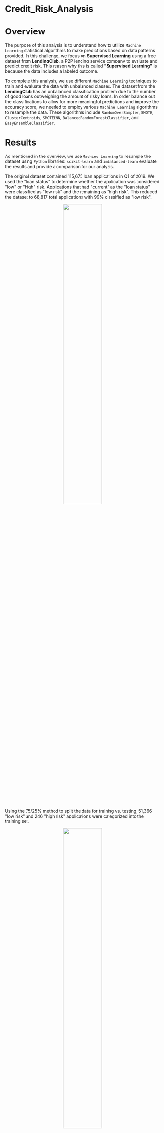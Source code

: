 # Credit_Risk_Analysis

# Overview

The purpose of this analysis is to understand how to utilize `Machine Learning` statistical algorithms to make predictions based on data patterns provided. In this challenge, we focus on **Supervised Learning** using a free dataset from **LendingClub**, a P2P lending service company to evaluate and predict credit risk. This reason why this is called **"Supervised Learning"** is because the data includes a labeled outcome. 

To complete this analysis, we use different `Machine Learning` techniques to train and evaluate the data with unbalanced classes. The dataset from the **LendingClub** has an unbalanced classification problem due to the number of good loans outweighing the amount of risky loans. In order balance out the classifications to allow for more meaningful predictions and improve the accuracy score, we needed to employ various `Machine Learning` algorithms to resample the data. These algorithms include `RandomOverSampler`, `SMOTE`, `ClusterCentroids`, `SMOTEENN`, `BalancedRandomForestClassifier`, and `EasyEnsembleClassifier`.

# Results

As mentioned in the overview, we use `Machine Learning` to resample the dataset using `Python` libraries: `scikit-learn` and `imbalanced-learn` evaluate the results and provide a comparison for our analysis. 

The original dataset contained 115,675 loan applications in Q1 of 2019. We used the "loan status" to determine whether the application was considered "low" or "high" risk. Applications that had "current" as the "loan status" were classified as "low risk" and the remaining as "high risk". This reduced the dataset to 68,817 total applications with 99% classified as "low risk". 

<p align="center">  
<img src="img/data_count.png" width="50%" height="50%">
</p>

Using the 75/25% method to split the data for training vs. testing, 51,366 "low risk" and 246 "high risk" applications were categorized into the training set.   

<p align="center">  
<img src="img/training_data.png" width="50%" height="50%">
</p>

## Deliverable 1: Use Resampling Models to Predict Credit Risk

### Oversampling

**`RandomOverSampler Model`** randomly selects from the minority class and adds it to the training set until both classifications are equal. The results classified 51,366 records each as High Risk and Low Risk.

<p align="center">  
<img src="img/oversample_count.png" width="50%" height="50%">
</p>

  * Balanced accuracy score: 64%.

  <p align="center">  
  <img src="img/oversample_accuracy.png" width="50%" height="50%">
  </p>

  * The "High Risk" precision rate was only 1% with the recall at 66% giving this model an F1 score of 2%.
  * "Low Risk" had a precision rate of 100% and recall at 62%.  
  
  <p align="center">  
  <img src="img/hi_lo1.png" width="80%" height="80%">
  </p>

**`SMOTE (Synthetic Minority Oversampling Technique) Model`**, like `RandomOverSampler` increases the size of the minority class by creating new values based on the value of the closest neighbors to the minority class instead of random selection. 

  * The balanced accuracy score improved slightly to 65.1%.
  
  <p align="center">  
  <img src="img/SMOTE_accuracy.png" width="50%" height="50%">
  </p>
  

  * Like `RandomOverSampler`, the "High Risk" precision rate again was only 1% with the recall degraded to 61% giving this model an F1 score of 2%.
  * "Low Risk" had a precision rate of 100% and an improved recall at 69%.  

  <p align="center">  
  <img src="img/hi_lo2.png" width="80%" height="80%">
  </p>

### Undersampling

**`ClusterCentroids Model`**, an algorithm that identifies clusters of the majority class to generate synthetic data points that are representative of the clusters. The model classified 246 records each as High Risk and Low Risk.

<p align="center">  
<img src="img/undersample_count.png" width="50%" height="50%">
</p>

  * Balanced accuracy score was lower than the oversampling models at 54.5%.

  <p align="center">  
  <img src="img/undersample_accuracy.png" width="50%" height="50%">
  </p>

  * The "High Risk" precision rate again was only at 1% with the recall at 69% giving this model an F1 score of 1%.
  * "Low Risk" had a precision rate of 100% and with a lower recall at 40% compared to the oversampling models.  

  <p align="center">  
  <img src="img/hi_lo3.png" width="80%" height="80%">
  </p>

## Deliverable 2: Use the SMOTEENN algorithm to Predict Credit Risk

### Combination Sampling

**`SMOTEENN (Synthetic Minority Oversampling Technique + Edited NearestNeighbors) Model`** combines aspects of both oversampling and undersampling. The model classified 68,460 records as High Risk and 62,011 as Low Risk.

<p align="center">  
<img src="img/SMOTEEN_count.png" width="50%" height="50%">
</p>

  * The balanced accuracy score improved to 64.5% when using a combined sampling model.

  <p align="center">  
  <img src="img/SMOTEEN_accuracy.png" width="50%" height="50%">
  </p>

  * The "High Risk" precision rate did not improve was only 1%, however the recall increased to 72% giving this model an F1 score of 2%.
  * "Low Risk" still showed a precision rate of 100% with the recall at 57%.  
  
  <p align="center">  
  <img src="img/hi_lo4.png" width="80%" height="80%">
  </p>  

## Deliverable 3: Use Ensemble Classifiers to Predict Credit Risk

Compare two new `Machine Learning` models that reduce bias to predict credit risk. The models classified 51,366 as High Risk and 246 as Low Risk.

<p align="center">  
<img src="img/balanced_count.png" width="50%" height="50%">
</p>

**`BalancedRandomForestClassifier Model`**, two trees of the same size and equal size to the minority class are constructed to represent one for the majority class and one for the minority class. 

  * The balanced accuracy score increased to 78.9% for this model.

  <p align="center">  
  <img src="img/balanced_accuracy.png" width="50%" height="50%">
  </p>

  * The "High Risk precision rate increased to 3% with the recall at 70% giving this model an F1 score of 6%.
  * "Low Risk" still had a precision rate of 100% with the recall at 87%.  
  * The top feature by importance was "total_rec_prncp" at 7.9% of the total.

  <p align="center">  
  <img src="img/hi_lo5.png" width="80%" height="80%">
  </p> 

**`EasyEnsembleClassifier Model`**, a set of classifiers where individual decisions are combined to classify new examples.

  * The balanced accuracy score increased to 93.2% with this model.

  <p align="center">  
  <img src="img/Easy_accuracy.png" width="50%" height="50%">
  </p>

  * The "High Risk precision rate increased to 9% with the recall at 92% giving this model an F1 score of 16%.
  * "Low Risk" still had a precision rate of 100% with the recall now at 94%.  

  <p align="center">  
  <img src="img/hi_lo6.png" width="80%" height="80%">
  </p>

# Summary

In reviewing all six models, the `EasyEnsembleClassifer` model yielded the best results with an accuracy rate of 93.2% and a 9% precision rate when predicting "High Risk candidates. The sensitivity rate (aka recall) was also the highest at 92% compared to the other models. The result for predicting "Low Risk" was also the highest with the sensitivity rate at 94% and an F1 score of 97%. Therefore, if a model needed to be recommended to perform this type of analysis, then this one would be the clear choice.

**Ranking of models in descending order based on "High Risk" results:**
* `EasyEnsembleClassifer`: 93.2% accuracy, 9% precision, 92% recall, and 16% F1 Score
* `BalancedRandomForestClassifer`: 78.9% accuracy, 3% precision, 70% recall and 6% F1 Score
* `SMOTE`: 65.2% accuracy, 1% precision, 61% recall and 2% F1 Score
* `SMOTEENN`: 64.5% accuracy, 1% precision, 72% recall and 2% F1 Score
* `RandomOverSampler`: 64.0% accuracy, 1% precision, 66% recall and 2% F1 Score
* `ClusterCentroids`: 54.5% accuracy, 1% precision, 69% recall and 1% F1 Score

A side note that should be considered is that original dataset had 99% of the applications classified as "Low Risk" with only 1% of the data classified in the "High Risk" category. This may skew the results greatly as there is a risk that the `Machine Learning` algorithms are creating clusters drawing from too small of a dataset of actual "High Risk" applications. This margin of risk might not be something that banks would be comfortable accepting.

